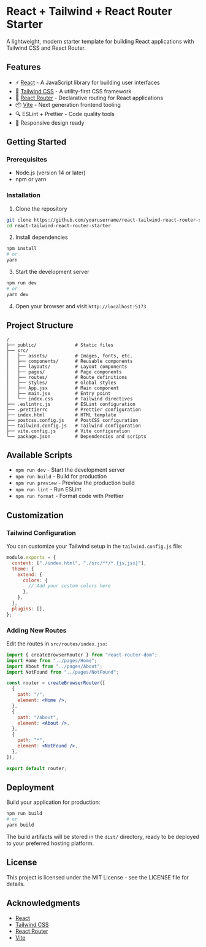 # React + Tailwind + React Router Starter

A lightweight, modern starter template for building React applications with Tailwind CSS and React Router.

## Features

- ⚡️ [React](https://reactjs.org/) - A JavaScript library for building user interfaces
- 🎨 [Tailwind CSS](https://tailwindcss.com/) - A utility-first CSS framework
- 🧭 [React Router](https://reactrouter.com/) - Declarative routing for React applications
- 📦 [Vite](https://vitejs.dev/) - Next generation frontend tooling
- 🔍 ESLint + Prettier - Code quality tools
- 📱 Responsive design ready

## Getting Started

### Prerequisites

- Node.js (version 14 or later)
- npm or yarn

### Installation

1. Clone the repository
```bash
git clone https://github.com/yourusername/react-tailwind-react-router-starter.git
cd react-tailwind-react-router-starter
```

2. Install dependencies
```bash
npm install
# or
yarn
```

3. Start the development server
```bash
npm run dev
# or
yarn dev
```

4. Open your browser and visit `http://localhost:5173`

## Project Structure

```
/
├── public/              # Static files
├── src/
│   ├── assets/          # Images, fonts, etc.
│   ├── components/      # Reusable components
│   ├── layouts/         # Layout components
│   ├── pages/           # Page components
│   ├── routes/          # Route definitions
│   ├── styles/          # Global styles
│   ├── App.jsx          # Main component
│   ├── main.jsx         # Entry point
│   └── index.css        # Tailwind directives
├── .eslintrc.js         # ESLint configuration
├── .prettierrc          # Prettier configuration
├── index.html           # HTML template
├── postcss.config.js    # PostCSS configuration
├── tailwind.config.js   # Tailwind configuration
├── vite.config.js       # Vite configuration
└── package.json         # Dependencies and scripts
```

## Available Scripts

- `npm run dev` - Start the development server
- `npm run build` - Build for production
- `npm run preview` - Preview the production build
- `npm run lint` - Run ESLint
- `npm run format` - Format code with Prettier

## Customization

### Tailwind Configuration

You can customize your Tailwind setup in the `tailwind.config.js` file:

```js
module.exports = {
  content: ["./index.html", "./src/**/*.{js,jsx}"],
  theme: {
    extend: {
      colors: {
        // Add your custom colors here
      },
    },
  },
  plugins: [],
};
```

### Adding New Routes

Edit the routes in `src/routes/index.jsx`:

```jsx
import { createBrowserRouter } from "react-router-dom";
import Home from "../pages/Home";
import About from "../pages/About";
import NotFound from "../pages/NotFound";

const router = createBrowserRouter([
  {
    path: "/",
    element: <Home />,
  },
  {
    path: "/about",
    element: <About />,
  },
  {
    path: "*",
    element: <NotFound />,
  },
]);

export default router;
```

## Deployment

Build your application for production:

```bash
npm run build
# or
yarn build
```

The build artifacts will be stored in the `dist/` directory, ready to be deployed to your preferred hosting platform.

## License

This project is licensed under the MIT License - see the LICENSE file for details.

## Acknowledgments

- [React](https://reactjs.org/)
- [Tailwind CSS](https://tailwindcss.com/)
- [React Router](https://reactrouter.com/)
- [Vite](https://vitejs.dev/)